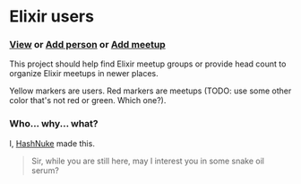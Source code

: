 # Elixir users

### [View](https://github.com/HashNuke/elixir-users/blob/master/elixir-users.geojson) or [Add person](https://github.com/HashNuke/elixir-users/blob/master/docs/how-to-add-person.md) or [Add meetup](https://github.com/HashNuke/elixir-users/blob/master/docs/how-to-add-meetup.md)

This project should help find Elixir meetup groups or provide head count to organize Elixir meetups in newer places.

Yellow markers are users. Red markers are meetups (TODO: use some other color that's not red or green. Which one?).


### Who... why... what?

I, [HashNuke](http://github.com/HashNuke) made this.

> Sir, while you are still here, may I interest you in some snake oil serum?
